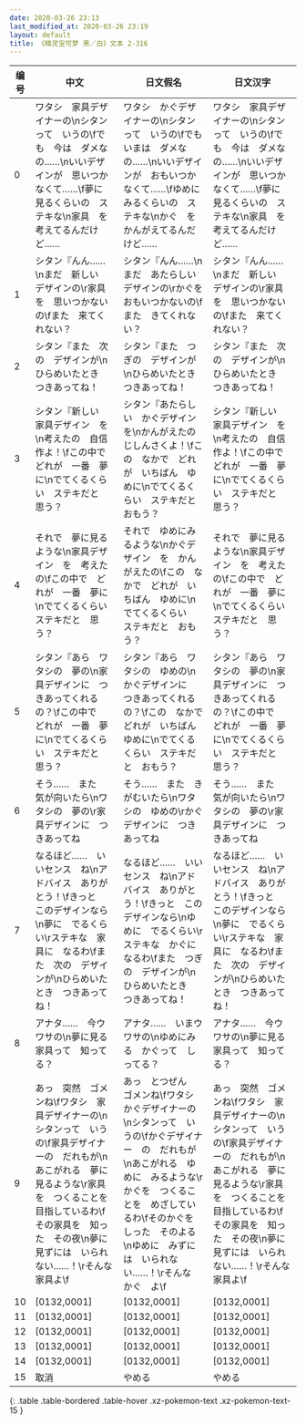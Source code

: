 ```yaml
---
date: 2020-03-26 23:13
last_modified_at: 2020-03-26 23:19
layout: default
title: 《精灵宝可梦 黑／白》文本 2-316
---
```

| 编号 | 中文 | 日文假名 | 日文汉字 |
| ---- | ---- | ---- | --- |
| 0 | ワタシ　家具デザイナーの\nシタンって　いうの\fでも　今は　ダメなの……\nいいデザインが　思いつかなくて……\f夢に　見るくらいの　ステキな\n家具　を　考えてるんだけど…… | ワタシ　かぐデザイナーの\nシタンって　いうの\fでも　いまは　ダメなの……\nいいデザインが　おもいつかなくて……\fゆめに　みるくらいの　ステキな\nかぐ　を　かんがえてるんだけど…… | ワタシ　家具デザイナーの\nシタンって　いうの\fでも　今は　ダメなの……\nいいデザインが　思いつかなくて……\f夢に　見るくらいの　ステキな\n家具　を　考えてるんだけど…… |
| 1 | シタン『んん……\nまだ　新しい　デザインの\r家具を　思いつかないの\fまた　来てくれない？ | シタン『んん……\nまだ　あたらしい　デザインの\rかぐを　おもいつかないの\fまた　きてくれない？ | シタン『んん……\nまだ　新しい　デザインの\r家具を　思いつかないの\fまた　来てくれない？ |
| 2 | シタン『また　次の　デザインが\nひらめいたとき　つきあってね！ | シタン『また　つぎの　デザインが\nひらめいたとき　つきあってね！ | シタン『また　次の　デザインが\nひらめいたとき　つきあってね！ |
| 3 | シタン『新しい　家具デザイン　を\n考えたの　自信作よ！\fこの中で　どれが　一番　夢に\nでてくるくらい　ステキだと　思う？ | シタン『あたらしい　かぐデザイン　を\nかんがえたの　じしんさくよ！\fこの　なかで　どれが　いちばん　ゆめに\nでてくるくらい　ステキだと　おもう？ | シタン『新しい　家具デザイン　を\n考えたの　自信作よ！\fこの中で　どれが　一番　夢に\nでてくるくらい　ステキだと　思う？ |
| 4 | それで　夢に見るような\n家具デザイン　を　考えたの\fこの中で　どれが　一番　夢に\nでてくるくらい　ステキだと　思う？ | それで　ゆめにみるような\nかぐデザイン　を　かんがえたの\fこの　なかで　どれが　いちばん　ゆめに\nでてくるくらい　ステキだと　おもう？ | それで　夢に見るような\n家具デザイン　を　考えたの\fこの中で　どれが　一番　夢に\nでてくるくらい　ステキだと　思う？ |
| 5 | シタン『あら　ワタシの　夢の\n家具デザインに　つきあってくれるの？\fこの中で　どれが　一番　夢に\nでてくるくらい　ステキだと　思う？ | シタン『あら　ワタシの　ゆめの\nかぐデザインに　つきあってくれるの？\fこの　なかで　どれが　いちばん　ゆめに\nでてくるくらい　ステキだと　おもう？ | シタン『あら　ワタシの　夢の\n家具デザインに　つきあってくれるの？\fこの中で　どれが　一番　夢に\nでてくるくらい　ステキだと　思う？ |
| 6 | そう……　また　気が向いたら\nワタシの　夢の\r家具デザインに　つきあってね | そう……　また　きがむいたら\nワタシの　ゆめの\rかぐデザインに　つきあってね | そう……　また　気が向いたら\nワタシの　夢の\r家具デザインに　つきあってね |
| 7 | なるほど……　いいセンス　ね\nアドバイス　ありがとう！\fきっと　このデザインなら\n夢に　でるくらい\rステキな　家具に　なるわ\fまた　次の　デザインが\nひらめいたとき　つきあってね！ | なるほど……　いいセンス　ね\nアドバイス　ありがとう！\fきっと　この　デザインなら\nゆめに　でるくらい\rステキな　かぐに　なるわ\fまた　つぎの　デザインが\nひらめいたとき　つきあってね！ | なるほど……　いいセンス　ね\nアドバイス　ありがとう！\fきっと　このデザインなら\n夢に　でるくらい\rステキな　家具に　なるわ\fまた　次の　デザインが\nひらめいたとき　つきあってね！ |
| 8 | アナタ……　今ウワサの\n夢に見る　家具って　知ってる？ | アナタ……　いまウワサの\nゆめにみる　かぐって　しってる？ | アナタ……　今ウワサの\n夢に見る　家具って　知ってる？ |
| 9 | あっ　突然　ゴメンね\fワタシ　家具デザイナーの\nシタンって　いうの\f家具デザイナーの　だれもが\nあこがれる　夢に　見るような\r家具を　つくることを　目指しているわ\fその家具を　知った　その夜\n夢に見ずには　いられない……！\rそんな　家具よ\f | あっ　とつぜん　ゴメンね\fワタシ　かぐデザイナーの\nシタンって　いうの\fかぐデザイナー　の　だれもが\nあこがれる　ゆめに　みるような\rかぐを　つくることを　めざしているわ\fそのかぐを　しった　そのよる\nゆめに　みずには　いられない……！\rそんな　かぐ　よ\f | あっ　突然　ゴメンね\fワタシ　家具デザイナーの\nシタンって　いうの\f家具デザイナーの　だれもが\nあこがれる　夢に　見るような\r家具を　つくることを　目指しているわ\fその家具を　知った　その夜\n夢に見ずには　いられない……！\rそんな　家具よ\f |
| 10 | [0132,0001] | [0132,0001] | [0132,0001] |
| 11 | [0132,0001] | [0132,0001] | [0132,0001] |
| 12 | [0132,0001] | [0132,0001] | [0132,0001] |
| 13 | [0132,0001] | [0132,0001] | [0132,0001] |
| 14 | [0132,0001] | [0132,0001] | [0132,0001] |
| 15 | 取消 | やめる | やめる |
{: .table .table-bordered .table-hover .xz-pokemon-text .xz-pokemon-text-15 }